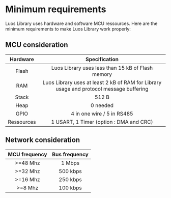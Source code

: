 # Minimum requirements
Luos Library uses hardware and software MCU ressources. Here are the minimum requirements to make Luos Library work properly:

## MCU consideration
| Hardware | Specification |
| :---: | :---: |
| Flash | Luos Library uses less than 15 kB of Flash memory |
| RAM | Luos Library uses at least 2 kB of RAM for Library usage and protocol message buffering |
| Stack | 512 B |
| Heap | 0 needed |
| GPIO | 4 in one wire / 5 in RS485  |
| Ressources | 1 USART, 1 Timer (option : DMA and CRC)|

## Network consideration
| MCU frequency | Bus frequency |
| :---: | :---: |
| >=48 Mhz | 1 Mbps |
| >=32 Mhz | 500 kbps |
| >=16 Mhz | 250 kbps |
| >=8 Mhz | 100 kbps |
